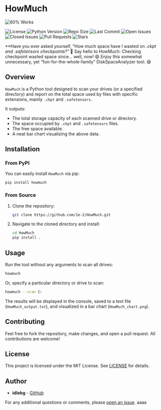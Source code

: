 ﻿
# HowMuch
![60% Works](https://img.shields.io/badge/60%25%20of%20the%20Time-It%20Works%20Every%20Time-green)


![License](https://img.shields.io/github/license/1e-2/HowMuch)
![Python Version](https://img.shields.io/badge/python-3.7+-blue.svg)
![Repo Size](https://img.shields.io/github/repo-size/1e-2/HowMuch)
![Last Commit](https://img.shields.io/github/last-commit/1e-2/HowMuch)
![Open Issues](https://img.shields.io/github/issues-raw/1e-2/HowMuch)
![Closed Issues](https://img.shields.io/github/issues-closed-raw/1e-2/HowMuch)
![Pull Requests](https://img.shields.io/github/issues-pr/1e-2/HowMuch)
![Stars](https://img.shields.io/github/stars/1e-2/HowMuch)


**Have you ever asked yourself, "How much space have I wasted on *.ckpt and *.safetensors checkpoints?"** 🤔
Say hello to HowMuch: Checking checkpoint wasted space since... well, now! 😄 Enjoy this somewhat unnecessary, yet "fun-for-the-whole-family" DiskSpaceAnalyzer tool. 😄
## Overview

`HowMuch` is a Python tool designed to scan your drives (or a specified directory) and report on the total space used by files with specific extensions, mainly `.ckpt` and `.safetensors`. 

It outputs:
- The total storage capacity of each scanned drive or directory.
- The space occupied by `.ckpt` and `.safetensors` files.
- The free space available.
- A neat bar chart visualizing the above data.

## Installation

### From PyPI

You can easily install `HowMuch` via pip:

```bash
pip install howmuch
```

### From Source

1. Clone the repository:

   ```bash
   git clone https://github.com/1e-2/HowMuch.git
   ```

2. Navigate to the cloned directory and install:

   ```bash
   cd HowMuch
   pip install .
   ```

## Usage


Run the tool without any arguments to scan all drives:

```bash
howmuch
```

Or, specify a particular directory or drive to scan:

```bash
howmuch --scan C:
```

The results will be displayed in the console, saved to a text file (`HowMuch_output.txt`), and visualized in a bar chart (`HowMuch_chart.png`).

## Contributing

Feel free to fork the repository, make changes, and open a pull request. All contributions are welcome!

## License

This project is licensed under the MIT License. See [LICENSE](https://github.com/1e-2/HowMuch/blob/main/LICENSE) for details.

## Author

- **idlebg** - [GitHub](https://github.com/idlebg)

For any additional questions or comments, please [open an issue](https://github.com/1e-2/HowMuch/issues/new).
aaaa